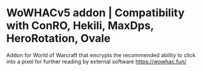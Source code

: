 # WoWHACv5 addon | Compatibility with ConRO, Hekili, MaxDps, HeroRotation, Ovale
Addon for World of Warcraft that encrypts the recommended ability to click into a pixel for further reading by external software
https://wowhac.fun/
